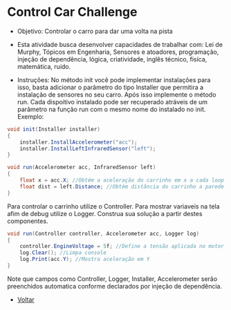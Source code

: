 # Control Car Challenge

- Objetivo:
Controlar o carro para dar uma volta na pista

- Esta atividade busca desenvolver capacidades de trabalhar com:
Lei de Murphy, Tópicos em Engenharia, Sensores e atoadores, programação, injeção de dependência, lógica, criatividade, inglês técnico, fisíca, matemática, ruído.

- Instruções:
No método init você pode implementar instalações para isso, basta adicionar o parâmetro do tipo Installer que permitira a instalação de sensores no seu carro. Após isso implemente o método run. Cada dispoitivo instalado pode ser recuperado atráveis de um parâmetro na função run com o mesmo nome do instalado no init. Exemplo:

```cs
void init(Installer installer)
{
    installer.InstallAccelerometer("acc");
    installer.InstallLeftInfraredSensor("left");
}

void run(Accelerometer acc, InfraredSensor left)
{
    float x = acc.X; //Obtém a aceleração do carrinho em x a cada loop
    float dist = left.Distance; //Obtém distância do carrinho a parede mais próxima a esquerda
}
```

Para controlar o carrinho utilize o Controller. Para mostrar variaveis na tela afim de debug utilize o Logger. Construa sua solução a partir destes componentes.

```cs
void run(Controller controller, Accelerometer acc, Logger log)
{
    controller.EngineVoltage = 5f; //Define a tensão aplicada no motor elétrico
    log.Clear(); //Limpa console
    log.Print(acc.Y); //Mostra aceleração em Y
}
```

Note que campos como Controller, Logger, Installer, Accelerometer serão preenchidos automatica conforme declarados por injeção de dependência.

- [Voltar](https://github.com/trevisharp/Lectures/tree/main)